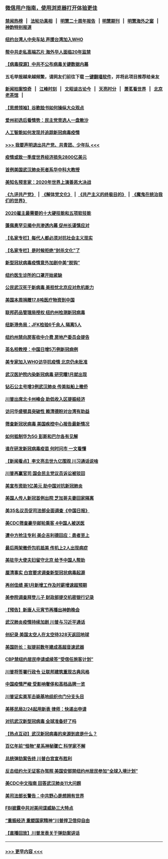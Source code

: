 ### [微信用户指南，使用浏览器打开体验更佳](https://github.com/gfw-breaker/banned-news1/blob/master/indexes/wechat-guide.md?t=0)
#### [禁闻热榜](热点新闻.md?t=0)  &nbsp;&nbsp;|&nbsp;&nbsp; [法轮功真相](https://github.com/gfw-breaker/truth/blob/master/README.md?t=0) &nbsp;&nbsp;|&nbsp;&nbsp; [明慧二十周年报告](https://github.com/gfw-breaker/mh-reports/blob/master/README.md?t=0) &nbsp;&nbsp;|&nbsp;&nbsp;[明慧期刊](https://github.com/gfw-breaker/mh-qikan) &nbsp;&nbsp;|&nbsp;&nbsp; [明慧海外之窗](https://github.com/gfw-breaker/mh-news/blob/master/README.md?t=0) &nbsp;&nbsp;|&nbsp;&nbsp; [神韵特别报道](https://github.com/gfw-breaker/mh-news/blob/master/shenyun.md?t=0)
#### [纽约台湾人中央车站  声援台湾加入WHO](../pages/nsc412/n11857757.md?t=02102211) 
#### [帮中共走私高端芯片 海外华人面临20年监禁](../pages/nsc412/n11855016.md?t=02102211) 
#### [【病毒探源】中共不公布病毒关键数据内幕](../pages/nsc412/n11856584.md?t=02102211) 
#### 五毛举报越来越频繁，请网友们前往下载 [一键翻墙软件](https://github.com/gfw-breaker/ssr-accounts)，并将此项目推荐给亲友
#### [新闻拍案惊奇](https://github.com/gfw-breaker/banned-news1/blob/master/pages/link4.md) &nbsp;&nbsp;|&nbsp;&nbsp; [江峰时刻](https://github.com/gfw-breaker/banned-news1/blob/master/pages/link4.md) &nbsp;&nbsp;|&nbsp;&nbsp; [文昭谈古论今](https://github.com/gfw-breaker/banned-news1/blob/master/pages/link4.md) &nbsp;&nbsp;|&nbsp;&nbsp; [天亮时分](https://github.com/gfw-breaker/banned-news1/blob/master/pages/link4.md) &nbsp;&nbsp;|&nbsp;&nbsp; [萧茗看世界](https://github.com/gfw-breaker/banned-news1/blob/master/pages/link4.md) &nbsp;&nbsp;|&nbsp;&nbsp; [北京老茶馆](https://github.com/gfw-breaker/banned-news1/blob/master/pages/link4.md) &nbsp;&nbsp;|&nbsp;&nbsp; 
#### [【思想领袖】谷歌脸书如何操纵大众观点](../pages/nsc412/n11680874.md?t=02102211) 
#### [爱州初选后看情势：民主党竞选人一盘散沙](../pages/nsc412/n11856557.md?t=02102211) 
#### [人工智能如何发现并追踪新冠病毒疫情](../pages/nsc412/n11856398.md?t=02102211) 
#### [>>> 我要声明退出共产党、共青团、少年队 <<<](https://github.com/begood0513/goodnews/blob/master/quit/letter.md) 
#### [疫情或致一季度世界经济损失2800亿美元](../pages/nsc412/n11855639.md?t=02102211) 
#### [首例美国武汉肺炎死者系华中科大教授](../pages/nsc412/n11855500.md?t=02102211) 
#### [美知名预言家：2020年世界上演善恶大决战](../pages/nsc412/n11855418.md?t=02102211) 
#### [《九评共产党》](https://github.com/begood0513/9ping.md/blob/master/README.md) &nbsp;|&nbsp; [《解体党文化》](../../../../jtdwh.md/blob/master/README.md)  &nbsp;|&nbsp; [《共产主义的终极目的》](../../../../gczydzjmd.md/blob/master/README.md) &nbsp;|&nbsp; [《魔鬼在统治我们的世界》](../../../../mgztzwmdsj.md/blob/master/README.md) 
#### [2020雇主最需要的十大硬技能和五项软技能](../pages/nsc412/n11850953.md?t=02102211) 
#### [蓬佩奥罕见揭中共渗透内幕 促州长谨慎应对](../pages/nsc412/n11854685.md?t=02102211) 
#### [【名家专栏】每代人都必须对抗社会主义现实](../pages/nsc412/n11831412.md?t=02102211) 
#### [【名家专栏】是时候拒绝“封杀文化”了](../pages/nsc412/n11814093.md?t=02102211) 
#### [新型冠状病毒疫情意外加剧中美“脱钩”](../pages/nsc412/n11854475.md?t=02102211) 
#### [纽约医生诊所的口罩开始紧缺](../pages/nsc412/n11853364.md?t=02102211) 
#### [公民武汉死于新病毒 美担忧北京应对危机能力](../pages/nsc412/n11854331.md?t=02102211) 
#### [美国本周捐赠17.8吨医疗物资到中国](../pages/nsc412/n11854269.md?t=02102211) 
#### [联邦药品管理局授权  纽约州检测新冠病毒](../pages/nsc412/n11853371.md?t=02102211) 
#### [纽新港务局：JFK检验6千余人  隔离5人](../pages/nsc412/n11853366.md?t=02102211) 
#### [纽约州禁向房客收中介费  房地产委员会提告](../pages/nsc412/n11853360.md?t=02102211) 
#### [英名校教授：中国日增5万例新冠病例](../pages/nsc412/n11854174.md?t=02102211) 
#### [美专家加入WHO访华抗疫情 北京仍未批准](../pages/nsc412/n11854043.md?t=02102211) 
#### [武汉医护院内染新冠病毒 研究曝1月就出现](../pages/nsc412/n11852928.md?t=02102211) 
#### [钻石公主号增3例武汉肺炎 传美拟船上撤侨](../pages/nsc412/n11853240.md?t=02102211) 
#### [川普出席北卡州峰会 助低收入区提振经济](../pages/nsc412/n11853232.md?t=02102211) 
#### [访问华盛顿具突破性 赖清德盼对台湾有助益](../pages/nsc412/n11853129.md?t=02102211) 
#### [筛查新冠状病毒 美国疾控中心报告最新情况](../pages/nsc412/n11853070.md?t=02102211) 
#### [如何抵制华为5G 彭斯和巴尔各有见解](../pages/nsc412/n11852535.md?t=02102211) 
#### [谁在研发新冠病毒疫苗 何时问市 一文看懂](../pages/nsc412/n11852840.md?t=02102211) 
#### [【新闻看点】李文亮去世九亿围观 川习通话说啥](../pages/nsc412/n11852360.md?t=02102211) 
#### [川普再赢官司 国会民主党议员诉讼被驳回](../pages/nsc412/n11852287.md?t=02102211) 
#### [美宣布资助1亿美元 助中国对抗新冠肺炎](../pages/nsc412/n11852531.md?t=02102211) 
#### [美国人传人新冠首例出院 芝加哥夫妻回家隔离](../pages/nsc412/n11852452.md?t=02102211) 
#### [美35名议员促司法部全面调查《中国日报》](../pages/nsc412/n11852435.md?t=02102211) 
#### [美CDC筛查豪华邮轮乘客 4中国人被送医](../pages/nsc412/n11852085.md?t=02102211) 
#### [遭中方抢注专利 美企吉利德回应：患者至上](../pages/nsc412/n11852037.md?t=02102211) 
#### [最后两架撤侨包机抵美 传机上2人出现病症](../pages/nsc412/n11852173.md?t=02102211) 
#### [美驻华大使夫妇留守北京 给予中国人帮助](../pages/nsc412/n11852165.md?t=02102211) 
#### [厘清事实 白宫要求调查新型冠状病毒起源](../pages/nsc412/n11852106.md?t=02102211) 
#### [再创佳绩 美1月新增工作及时薪增速超预期](../pages/nsc412/n11852174.md?t=02102211) 
#### [美参院调查拜登儿子 财政部提交机密银行记录](../pages/nsc412/n11851808.md?t=02102211) 
#### [【预告】新唐人元宵节再播出神韵晚会](../pages/nsc412/n11843192.md?t=02102211) 
#### [武汉肺炎疫情持续加剧 川普与习近平通话](../pages/nsc412/n11851613.md?t=02102211) 
#### [创纪录 美国太空人在太空待328天返回地球](../pages/nsc412/n11851266.md?t=02102211) 
#### [美国防长：拟提前数年建成高超音速武器](../pages/nsc412/n11850959.md?t=02102211) 
#### [CBP禁纽约居民申请或续签“受信任旅客计划”](../pages/nsc412/n11850857.md?t=02102211) 
#### [川普将签署行政令 让联邦建筑重现古典风格](../pages/nsc412/n11850654.md?t=02102211) 
#### [中国疫情严峻 受影响奢侈和高档品牌一览](../pages/nsc412/n11850319.md?t=02102211) 
#### [川普证实美军击毙基地组织也门分支头目](../pages/nsc412/n11850383.md?t=02102211) 
#### [美移民局2/24起用新表 律师：快递出申请](../pages/nsc412/n11848220.md?t=02102211) 
#### [对抗武汉新型冠病毒 全球准备好了吗](../pages/nsc412/n11850142.md?t=02102211) 
#### [【热点互动】武汉新冠病毒的来源到底是什么？](../pages/nsc412/n11849749.md?t=02102211) 
#### [百亿年前“怪物”星系神秘骤亡 科学家不解](../pages/nsc412/n11849863.md?t=02102211) 
#### [总统弹劾案告终 川普白宫宣布胜利](../pages/nsc412/n11849985.md?t=02102211) 
#### [反击纽约允无证客办驾照  美国安部禁纽约州居民参加“全球入境计划”](../pages/nsc412/n11849828.md?t=02102211) 
#### [美CDC中文指南 回答武汉肺炎11大问题](../pages/nsc412/n11849703.md?t=02102211) 
#### [美司法部长警告：中共野心是想拥有世界](../pages/nsc412/n11849769.md?t=02102211) 
#### [FBI披露中共对美间谍威胁三大特点](../pages/nsc412/n11849700.md?t=02102211) 
#### [“重振经济 重塑国家精神”川普捍卫信仰自由](../pages/nsc412/n11849641.md?t=02102211) 
#### [【直播回放】川普发表关于弹劾案讲话](../pages/nsc412/n11849472.md?t=02102211) 

----
#### [ >>> 更早内容 <<< ](../indexes/nsc412-earlier.md)

